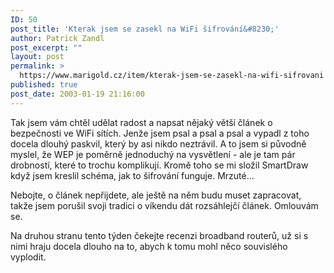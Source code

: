 ```yaml
---
ID: 50
post_title: 'Kterak jsem se zasekl na WiFi šifrování&#8230;'
author: Patrick Zandl
post_excerpt: ""
layout: post
permalink: >
  https://www.marigold.cz/item/kterak-jsem-se-zasekl-na-wifi-sifrovani
published: true
post_date: 2003-01-19 21:16:00
---
```

<P>Tak jsem vám chtěl udělat radost a napsat nějaký větší článek o bezpečnosti ve WiFi sítích. Jenže jsem psal a psal a psal a vypadl z toho docela dlouhý paskvil, který by asi nikdo neztrávil. A to jsem si původně myslel, že WEP je poměrně jednoduchý na vysvětlení - ale je tam pár drobností, které to trochu komplikují. Kromě toho se mi složil SmartDraw když jsem kreslil schéma, jak to šifrování funguje. Mrzuté...</P>
<P>Nebojte, o článek nepřijdete, ale ještě na něm budu muset zapracovat, takže jsem porušil svoji tradici o víkendu dát rozsáhlejčí článek. Omlouvám se. </P>
<P>Na druhou stranu tento týden čekejte recenzi broadband routerů, už si&#160;s nimi hraju docela dlouho na to, abych k tomu mohl něco souvislého vyplodit. </P>
<P>&#160;</P>